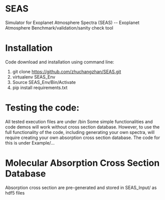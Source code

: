 # SEAS
Simulator for Exoplanet Atmosphere Spectra (SEAS)
-- Exoplanet Atmosphere Benchmark/validation/sanity check tool

# Installation
Code download and installation using command line:

1. git clone https://github.com/zhuchangzhan/SEAS.git
2. virtualenv SEAS_Env
3. Source SEAS_Env/Bin/Activate
4. pip install requirements.txt

# Testing the code:
All tested execution files are under /bin
Some simple functionalities and code demos will work without cross section database.
However, to use the full functionality of the code, including generating your own spectra,
will require creating your own absorption cross section database. 
The code for this is under Example/...

# Molecular Absorption Cross Section Database
Absorption cross section are pre-generated and stored in SEAS_Input/ as hdf5 files


